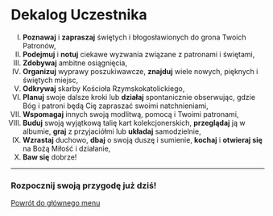 # Dekalog Uczestnika
<ol type="I">
<li><strong>Poznawaj</strong> i <strong>zapraszaj</strong> świętych i błogosławionych do grona Twoich Patronów,</li>
<li><strong>Podejmuj</strong> i <strong>notuj</strong> ciekawe wyzwania związane z patronami i świętami,</li>
<li><strong>Zdobywaj</strong> ambitne osiągnięcia,</li>
<li><strong>Organizuj</strong> wyprawy poszukiwawcze, <strong>znajduj</strong> wiele nowych, pięknych i świętych miejsc,</li>
<li><strong>Odkrywaj</strong> skarby Kościoła Rzymskokatolickiego,</li>
<li><strong>Planuj</strong> swoje dalsze kroki lub <strong>działaj</strong> spontanicznie obserwując, gdzie Bóg i patroni będą Cię zapraszać swoimi natchnieniami,</li>
<li><strong>Wspomagaj</strong> innych swoją modlitwą, pomocą i Twoimi patronami,</li>
<li><strong>Buduj</strong> swoją wyjątkową talię kart kolekcjonerskich, <strong>przeglądaj</strong> ją w albumie, <strong>graj</strong> z przyjaciółmi lub <strong>układaj</strong> samodzielnie,</li>
<li><strong>Wzrastaj</strong> duchowo, <strong>dbaj</strong> o swoją duszę i sumienie, <strong>kochaj</strong> i <strong>otwieraj się</strong> na Bożą Miłość i działanie,</li>
<li><strong>Baw się</strong> dobrze!</li>
</ol>

---
### <div class="colored centered">Rozpocznij swoją przygodę już dziś!</div>

[Powrót do głównego menu](index.md)
